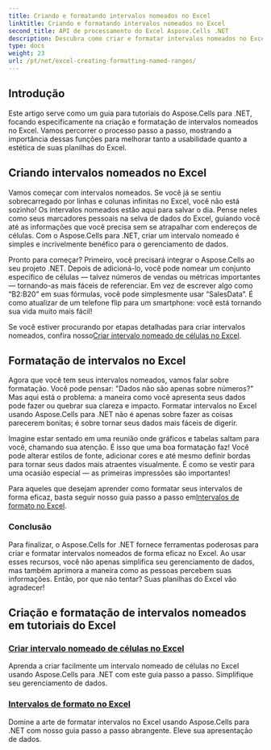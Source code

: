 ```yaml
---
title: Criando e formatando intervalos nomeados no Excel
linktitle: Criando e formatando intervalos nomeados no Excel
second_title: API de processamento do Excel Aspose.Cells .NET
description: Descubra como criar e formatar intervalos nomeados no Excel com Aspose.Cells para .NET. Melhore seu gerenciamento de dados e apresentação visual sem esforço.
type: docs
weight: 23
url: /pt/net/excel-creating-formatting-named-ranges/
---
```

## Introdução

Este artigo serve como um guia para tutoriais do Aspose.Cells para .NET, focando especificamente na criação e formatação de intervalos nomeados no Excel. Vamos percorrer o processo passo a passo, mostrando a importância dessas funções para melhorar tanto a usabilidade quanto a estética de suas planilhas do Excel. 

## Criando intervalos nomeados no Excel

Vamos começar com intervalos nomeados. Se você já se sentiu sobrecarregado por linhas e colunas infinitas no Excel, você não está sozinho! Os intervalos nomeados estão aqui para salvar o dia. Pense neles como seus marcadores pessoais na selva de dados do Excel, guiando você até as informações que você precisa sem se atrapalhar com endereços de células. Com o Aspose.Cells para .NET, criar um intervalo nomeado é simples e incrivelmente benéfico para o gerenciamento de dados.

Pronto para começar? Primeiro, você precisará integrar o Aspose.Cells ao seu projeto .NET. Depois de adicioná-lo, você pode nomear um conjunto específico de células — talvez números de vendas ou métricas importantes — tornando-as mais fáceis de referenciar. Em vez de escrever algo como “B2:B20” em suas fórmulas, você pode simplesmente usar “SalesData”. É como atualizar de um telefone flip para um smartphone: você está tornando sua vida muito mais fácil! 

 Se você estiver procurando por etapas detalhadas para criar intervalos nomeados, confira nosso[Criar intervalo nomeado de células no Excel](./create-named-range-of-cells/).

## Formatação de intervalos no Excel

Agora que você tem seus intervalos nomeados, vamos falar sobre formatação. Você pode pensar: "Dados não são apenas sobre números?" Mas aqui está o problema: a maneira como você apresenta seus dados pode fazer ou quebrar sua clareza e impacto. Formatar intervalos no Excel usando Aspose.Cells para .NET não é apenas sobre fazer as coisas parecerem bonitas; é sobre tornar seus dados mais fáceis de digerir. 

Imagine estar sentado em uma reunião onde gráficos e tabelas saltam para você, chamando sua atenção. É isso que uma boa formatação faz! Você pode alterar estilos de fonte, adicionar cores e até mesmo definir bordas para tornar seus dados mais atraentes visualmente. É como se vestir para uma ocasião especial — as primeiras impressões são importantes! 

 Para aqueles que desejam aprender como formatar seus intervalos de forma eficaz, basta seguir nosso guia passo a passo em[Intervalos de formato no Excel](./format-ranges/).

### Conclusão

Para finalizar, o Aspose.Cells for .NET fornece ferramentas poderosas para criar e formatar intervalos nomeados de forma eficaz no Excel. Ao usar esses recursos, você não apenas simplifica seu gerenciamento de dados, mas também aprimora a maneira como as pessoas percebem suas informações. Então, por que não tentar? Suas planilhas do Excel vão agradecer!

## Criação e formatação de intervalos nomeados em tutoriais do Excel
### [Criar intervalo nomeado de células no Excel](./create-named-range-of-cells/)
Aprenda a criar facilmente um intervalo nomeado de células no Excel usando Aspose.Cells para .NET com este guia passo a passo. Simplifique seu gerenciamento de dados.
### [Intervalos de formato no Excel](./format-ranges/)
Domine a arte de formatar intervalos no Excel usando Aspose.Cells para .NET com nosso guia passo a passo abrangente. Eleve sua apresentação de dados.